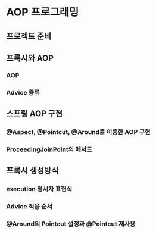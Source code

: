 # AOP 프로그래밍

## 프로젝트 준비

## 프록시와 AOP

### AOP

### Advice 종류

## 스프링 AOP 구현

### @Aspect, @Pointcut, @Around를 이용한  AOP 구현

### ProceedingJoinPoint의 메서드

## 프록시 생성방식

### execution 명시자 표현식

### Advice 적용 순서

### @Around의 Pointcut 설정과 @Pointcut 재사용


